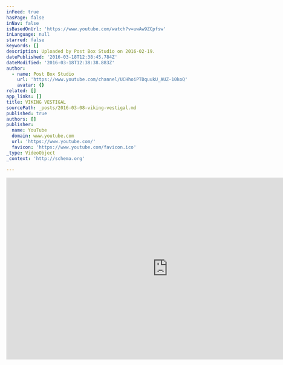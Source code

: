 ```yaml
---
inFeed: true
hasPage: false
inNav: false
isBasedOnUrl: 'https://www.youtube.com/watch?v=uwAw9ZCpfsw'
inLanguage: null
starred: false
keywords: []
description: Uploaded by Post Box Studio on 2016-02-19.
datePublished: '2016-03-18T12:38:45.784Z'
dateModified: '2016-03-18T12:38:38.883Z'
author:
  - name: Post Box Studio
    url: 'https://www.youtube.com/channel/UCHhoiPTDquukU_AUZ-10koQ'
    avatar: {}
related: []
app_links: []
title: VIKING VESTIGAL
sourcePath: _posts/2016-03-08-viking-vestigal.md
published: true
authors: []
publisher:
  name: YouTube
  domain: www.youtube.com
  url: 'https://www.youtube.com/'
  favicon: 'https://www.youtube.com/favicon.ico'
_type: VideoObject
_context: 'http://schema.org'

---
```

<iframe src="https://cdn.embedly.com/widgets/media.html?src=https%3A%2F%2Fwww.youtube.com%2Fembed%2FuwAw9ZCpfsw%3Ffeature%3Doembed&amp;url=https%3A%2F%2Fwww.youtube.com%2Fwatch%3Fv%3DuwAw9ZCpfsw&amp;image=https%3A%2F%2Fi.ytimg.com%2Fvi%2FuwAw9ZCpfsw%2Fhqdefault.jpg&amp;key=b7d04c9b404c499eba89ee7072e1c4f7&amp;type=text%2Fhtml&amp;schema=youtube" width="854" height="480" scrolling="no" frameborder="0" allowfullscreen="allowfullscreen" style=""></iframe>